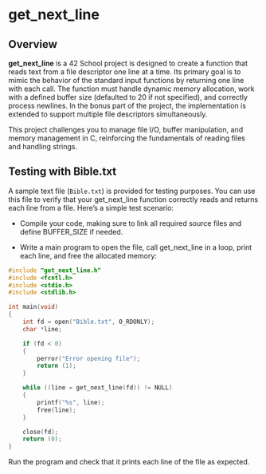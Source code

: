 # get_next_line

## Overview

**get_next_line** is a 42 School project is designed to create a function that reads text from a file descriptor one line at a time. Its primary goal is to mimic the behavior of the standard input functions by returning one line with each call. The function must handle dynamic memory allocation, work with a defined buffer size (defaulted to 20 if not specified), and correctly process newlines. In the bonus part of the project, the implementation is extended to support multiple file descriptors simultaneously.

This project challenges you to manage file I/O, buffer manipulation, and memory management in C, reinforcing the fundamentals of reading files and handling strings.


## Testing with Bible.txt
A sample text file (`Bible.txt`) is provided for testing purposes. You can use this file to verify that your get_next_line function correctly reads and returns each line from a file. Here’s a simple test scenario:

- Compile your code, making sure to link all required source files and define BUFFER_SIZE if needed.

- Write a main program to open the file, call get_next_line in a loop, print each line, and free the allocated memory:

```c
#include "get_next_line.h"
#include <fcntl.h>
#include <stdio.h>
#include <stdlib.h>

int main(void)
{
    int fd = open("Bible.txt", O_RDONLY);
    char *line;

    if (fd < 0)
    {
        perror("Error opening file");
        return (1);
    }

    while ((line = get_next_line(fd)) != NULL)
    {
        printf("%s", line);
        free(line);
    }

    close(fd);
    return (0);
}
```
Run the program and check that it prints each line of the file as expected.
